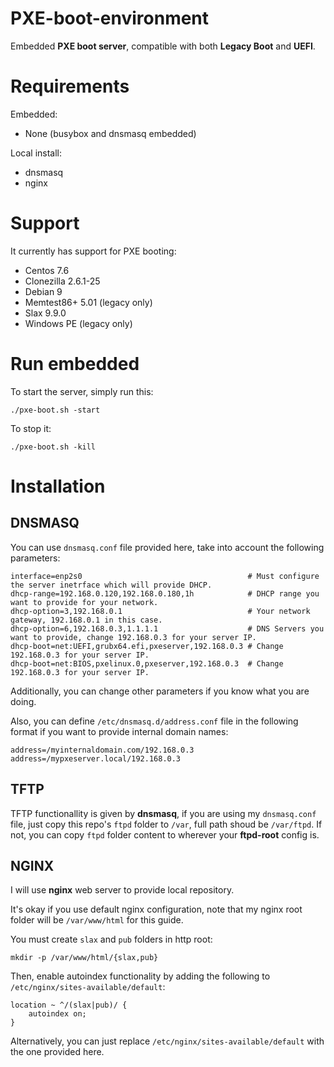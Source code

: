 # PXE-boot-environment

Embedded **PXE boot server**, compatible with both **Legacy Boot** and **UEFI**.

# Requirements

Embedded:
* None (busybox and dnsmasq embedded)

Local install:
* dnsmasq
* nginx

# Support

It currently has support for PXE booting:

* Centos 7.6
* Clonezilla 2.6.1-25
* Debian 9
* Memtest86+ 5.01 (legacy only)
* Slax 9.9.0
* Windows PE (legacy only)

# Run embedded

To start the server, simply run this:

```
./pxe-boot.sh -start
```

To stop it:

```
./pxe-boot.sh -kill
```

# Installation

## DNSMASQ

You can use `dnsmasq.conf` file provided here, take into account the following parameters:

```
interface=enp2s0                                     # Must configure the server inetrface which will provide DHCP.
dhcp-range=192.168.0.120,192.168.0.180,1h            # DHCP range you want to provide for your network.
dhcp-option=3,192.168.0.1                            # Your network gateway, 192.168.0.1 in this case.
dhcp-option=6,192.168.0.3,1.1.1.1                    # DNS Servers you want to provide, change 192.168.0.3 for your server IP.
dhcp-boot=net:UEFI,grubx64.efi,pxeserver,192.168.0.3 # Change 192.168.0.3 for your server IP.
dhcp-boot=net:BIOS,pxelinux.0,pxeserver,192.168.0.3  # Change 192.168.0.3 for your server IP.
```

Additionally, you can change other parameters if you know what you are doing.

Also, you can define `/etc/dnsmasq.d/address.conf` file in the following format if you want to provide internal domain names:

```
address=/myinternaldomain.com/192.168.0.3
address=/mypxeserver.local/192.168.0.3
```

## TFTP

TFTP functionallity is given by **dnsmasq**, if you are using my `dnsmasq.conf` file, just copy this repo's `ftpd` folder to `/var`, full path shoud be `/var/ftpd`. If not, you can copy `ftpd` folder content to wherever your **ftpd-root** config is.

## NGINX
 
I will use **nginx** web server to provide local repository.

It's okay if you use default nginx configuration, note that my nginx root folder will be `/var/www/html` for this guide.

You must create `slax` and `pub` folders in http root:

```
mkdir -p /var/www/html/{slax,pub}
```

Then, enable autoindex functionality by adding the following to `/etc/nginx/sites-available/default`:

```
location ~ ^/(slax|pub)/ {
    autoindex on;
}
```

Alternatively, you can just replace `/etc/nginx/sites-available/default` with the one provided here.

